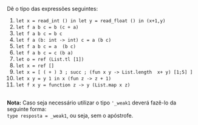 Dê o tipo das expressões seguintes:

1. `let x = read_int () in let y = read_float () in (x+1,y)`<br />
2. `let f a b c = b (c + a)`<br />
3. `let f a b c = b c`<br />
4. `let f a (b: int -> int) c = a (b c)`<br />
5. `let f a b c = a  (b c)`<br />
6. `let f a b c = c (b a)`<br />
7. `let o = ref (List.tl [1])`<br />
8. `let x = ref []`<br />
9. `let x = [ ( + ) 3 ; succ ; (fun x y -> List.length  x+ y) [1;5] ]`<br />
10. `let x y = y 1 in x (fun z -> z + 1) `<br />
11. `let f x y = function z -> y (List.map x z)`<br /><br />

**Nota:** Caso seja necessário utilizar o tipo `'_weak1` deverá fazê-lo da seguinte forma:<br />
  `type resposta = _weak1`, ou seja, sem o apóstrofe.